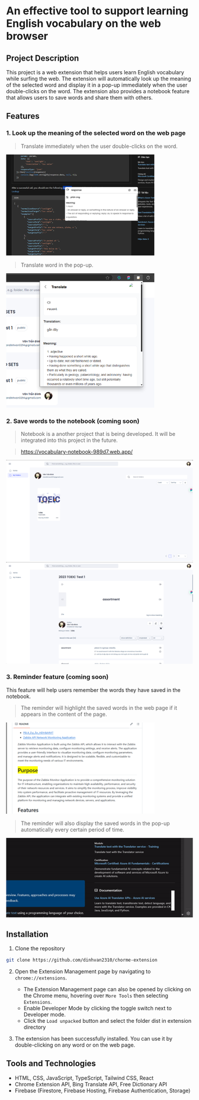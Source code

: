 <!-- # Một công cụ hiệu quả giúp hỗ trợ học từ vựng tiếng anh trên trình duyệt -->
# An effective tool to support learning English vocabulary on the web browser

## Project Description
This project is a web extension that helps users learn English vocabulary while surfing the web. The extension will automatically look up the meaning of the selected word and display it in a pop-up immediately when the user double-clicks on the word. The extension also provides a notebook feature that allows users to save words and share them with others.

## Features
### 1. Look up the meaning of the selected word on the web page

> Translate immediately when the user double-clicks on the word.

<img src="image.png" width="400">


> Translate word in the pop-up.

<img src="image-3.png" width="400">

### 2. Save words to the notebook (coming soon)
> Notebook is a another project that is being developed. It will be integrated into this project in the future. 

> https://vocabulary-notebook-989d7.web.app/

<img src="image-1.png" width="600">
<img src="image-2.png" width="600">

### 3. Reminder feature (coming soon)
This feature will help users remember the words they have saved in the notebook. 

> The reminder will highlight the saved words in the web page if it appears in the content of the page.

<img src="image-4.png" width="400">

> The reminder will also display the saved words in the pop-up automatically every certain period of time.

![alt text](angghi2024-09-20015144-ezgif.com-video-to-gif-converter.gif) 

## Installation

1. Clone the repository
```bash 
git clone https://github.com/dinhvan2310/chorme-extension
```

2. Open the Extension Management page by navigating to `chrome://extensions`.
   - The Extension Management page can also be opened by clicking on the Chrome menu, hovering over `More Tools` then selecting `Extensions`.
   - Enable Developer Mode by clicking the toggle switch next to Developer mode.
   - Click the `Load unpacked` button and select the folder dist in extension directory

3. The extension has been successfully installed. You can use it by double-clicking on any word or  on the web page.

## Tools and Technologies
- HTML, CSS, JavaScript, TypeScript, Tailwind CSS, React
- Chrome Extension API, Bing Translate API, Free Dictionary API
- Firebase (Firestore, Firebase Hosting, Firebase Authentication, Storage)

